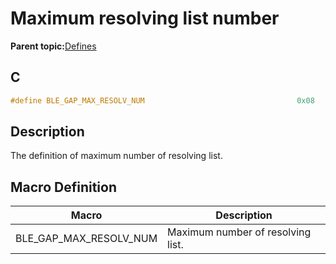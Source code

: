 # Maximum resolving list number

**Parent topic:**[Defines](GUID-FB430BFE-A9A9-473D-A588-1240BBD25ADD.md)

## C

```c
#define BLE_GAP_MAX_RESOLV_NUM                                  0x08
```

## Description

The definition of maximum number of resolving list.

## Macro Definition

|Macro|Description|
|-----|-----------|
|BLE\_GAP\_MAX\_RESOLV\_NUM|Maximum number of resolving list.|

